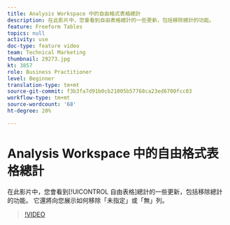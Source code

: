 ```yaml
---
title: Analysis Workspace 中的自由格式表格總計
description: 在此影片中，您會看到自由表格總計的一些更新，包括移除總計的功能。
feature: Freeform Tables
topics: null
activity: use
doc-type: feature video
team: Technical Marketing
thumbnail: 29273.jpg
kt: 3857
role: Business Practitioner
level: Beginner
translation-type: tm+mt
source-git-commit: f3b3fa7d91b0cb21005b57768ca23ed6700fcc03
workflow-type: tm+mt
source-wordcount: '68'
ht-degree: 20%

---
```



# Analysis Workspace 中的自由格式表格總計

在此影片中，您會看到[!UICONTROL 自由表格]總計的一些更新，包括移除總計的功能。 它還將向您展示如何移除「未指定」或「無」列。

>[!VIDEO](https://video.tv.adobe.com/v/29273/?quality=12)
